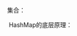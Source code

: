 集合：

​      HashMap的底层原理：[](https://mp.weixin.qq.com/s?__biz=Mzg2NjA3ODE4Ng==&mid=2247484176&idx=1&sn=6182b713a43487dd46b3c983c6dda1f5&chksm=ce511f95f9269683a6009232b0d5aa66aa01f49ab1a425798e39c5781bc4d9eda546866ed48f&token=479818814&lang=zh_CN#rd)

